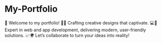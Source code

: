 # My-Portfolio
🌟 Welcome to my portfolio! 🎨✨ Crafting creative designs that captivate. 💻🚀 Expert in web and app development, delivering modern, user-friendly solutions. 📈🌍 Let’s collaborate to turn your ideas into reality!
